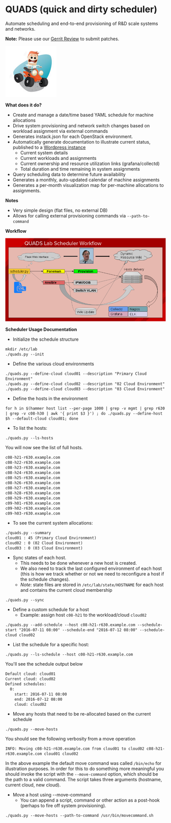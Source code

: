 QUADS (quick and dirty scheduler)
====================================

Automate scheduling and end-to-end provisioning of R&D scale systems and networks.

**Note:** Please use our [Gerrit Review](https://review.gerrithub.io/#/q/project:redhat-performance/quads) to submit patches.

![quads](/image/quads.jpg?raw=true)

**What does it do?**
   - Create and manage a date/time based YAML schedule for machine allocations
   - Drive system provisioning and network switch changes based on workload assignment via external commands
   - Generates instack.json for each OpenStack environment.
   - Automatically generate documentation to illustrate current status, published to a [Wordpress instance](http://python-wordpress-xmlrpc.readthedocs.io/en/latest/examples/posts.html#pages)
     * Current system details
     * Current workloads and assignments
     * Current ownership and resource utilization links (grafana/collectd) 
     * Total duration and time remaining in system assignments
   - Query scheduling data to determine future availability
   - Generates a monthly, auto-updated calendar of machine assignments
   - Generates a per-month visualization map for per-machine allocations to assignments.

**Notes**
   - Very simple design (flat files, no external DB)
   - Allows for calling external provisioning commands via ```--path-to-command```

**Workflow**

![quadsworkflow](/image/quads-workflow.png?raw=true)

**Scheduler Usage Documentation**
   - Initialize the schedule structure

```
mkdir /etc/lab
./quads.py --init
```

   - Define the various cloud environments

```
./quads.py --define-cloud cloud01 --description "Primary Cloud Environment"
./quads.py --define-cloud cloud02 --description "02 Cloud Environment"
./quads.py --define-cloud cloud03 --description "03 Cloud Environment"
```

   - Define the hosts in the environment

```
for h in $(hammer host list --per-page 1000 | grep -v mgmt | grep r630 | grep -v c08-h30 | awk '{ print $3 }') ; do ./quads.py --define-host $h --default-cloud cloud01; done
```

   - To list the hosts:

```
./quads.py --ls-hosts
```
You will now see the list of full hosts.

```
c08-h21-r630.example.com
c08-h22-r630.example.com
c08-h23-r630.example.com
c08-h24-r630.example.com
c08-h25-r630.example.com
c08-h26-r630.example.com
c08-h27-r630.example.com
c08-h28-r630.example.com
c08-h29-r630.example.com
c09-h01-r630.example.com
c09-h02-r630.example.com
c09-h03-r630.example.com
```

   - To see the current system allocations:

```
./quads.py --summary
cloud01 : 45 (Primary Cloud Environment)
cloud02 : 0 (02 Cloud Environment)
cloud03 : 0 (03 Cloud Environment)
```

   - Sync states of each host.
     - This needs to be done whenever a new host is created.
     - We also need to track the last configured environment of each host (this is how we track whether or not we need to reconfigure a host if the schedule changes).
     - *Note*: state files are stored in ```/etc/lab/state/HOSTNAME``` for each host and contains the current cloud membership

```
./quads.py --sync
```

   - Define a custom schedule for a host
     - Example: assign host ```c08-h21``` to the workload/cloud ```cloud02```

```
./quads.py --add-schedule --host c08-h21-r630.example.com --schedule-start "2016-07-11 08:00" --schedule-end "2016-07-12 08:00" --schedule-cloud cloud02
```

   - List the schedule for a specific host:

```
./quads.py --ls-schedule --host c08-h21-r630.example.com
```

You'll see the schedule output below

```
Default cloud: cloud01
Current cloud: cloud02
Defined schedules:
  0:
    start: 2016-07-11 08:00
    end: 2016-07-12 08:00
    cloud: cloud02
```

   - Move any hosts that need to be re-allocated based on the current schedule

```
./quads.py --move-hosts
```

You should see the following verbosity from a move operation

```
INFO: Moving c08-h21-r630.example.com from cloud01 to cloud02 c08-h21-r630.example.com cloud01 cloud02
```

In the above example the default move command was called ```/bin/echo``` for illustration purposes.  In order for this to do something more meaningful you should invoke the script with the ```--move-command``` option, which should be the path to a valid command.  The script takes three arguments (hostname, current cloud, new cloud).


   - Move a host using --move-command
     - You can append a script, command or other action as a post-hook (perhaps to fire off system provisioning).

```
./quads.py --move-hosts --path-to-command /usr/bin/movecommand.sh
```
